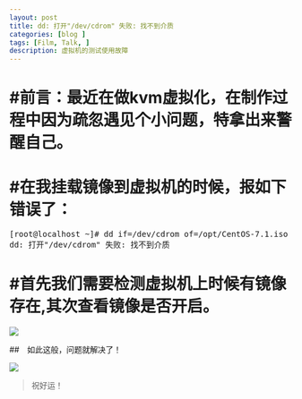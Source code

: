 ```yaml
---
layout: post
title: dd: 打开"/dev/cdrom" 失败: 找不到介质
categories: [blog ]
tags: [Film, Talk, ]
description: 虚拟机的测试使用故障
---	   
```


# #前言：最近在做kvm虚拟化，在制作过程中因为疏忽遇见个小问题，特拿出来警醒自己。

# #在我挂载镜像到虚拟机的时候，报如下错误了：

<pre>
[root@localhost ~]# dd if=/dev/cdrom of=/opt/CentOS-7.1.iso
dd: 打开"/dev/cdrom" 失败: 找不到介质
</pre>

# #首先我们需要检测虚拟机上时候有镜像存在,其次查看镜像是否开启。

![](http://p1.bqimg.com/567571/f6d5e4e7d6ddab38.png)

##　如此这般，问题就解决了！

![](http://p1.bqimg.com/567571/19598c0fdde3db4b.png)

> 祝好运！